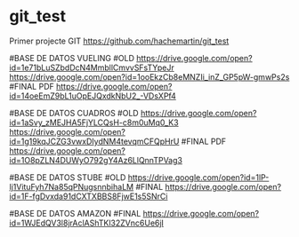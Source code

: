 # git_test
Primer projecte GIT
https://github.com/hachemartin/git_test

#BASE DE DATOS VUELING
#OLD
https://drive.google.com/open?id=1e71bLuSZbdDcN4MmbllCmvvSFsTYpeJr
https://drive.google.com/open?id=1ooEkzCb8eMNZIi_inZ_GP5pW-gmwPs2s
#FINAL PDF
https://drive.google.com/open?id=14oeEmZ9bL1uOpEJQxdkNbU2_-VDsXPf4


#BASE DE DATOS CUADROS
#OLD
https://drive.google.com/open?id=1aSvy_zMEJHA5FjYLCQsH-c8m0uMq0_K3
https://drive.google.com/open?id=1g19kqJCZG3vwxDIydNM4tevqmCFQpHrU
#FINAL PDF
https://drive.google.com/open?id=1O8pZLN4DUWyO792gY4Az6LlQnnTPVag3

#BASE DE DATOS STUBE
#OLD
https://drive.google.com/open?id=1lP-lj1VituFyh7Na85qPNugsnnbihaLM
#FINAL
https://drive.google.com/open?id=1F-fgDvxda91dCXTXBBS8FjwE1s5SNrCi

#BASE DE DATOS AMAZON
#FINAL
https://drive.google.com/open?id=1WJEdQV3l8jrAclAShTKl32ZVnc6Ue6jI
